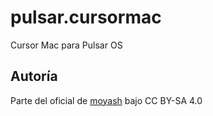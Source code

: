 # pulsar.cursormac
Cursor Mac para Pulsar OS
## Autoría
Parte del oficial de [moyash](https://store.kde.org/p/2285875) bajo CC BY-SA 4.0
